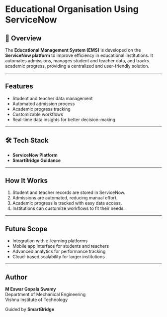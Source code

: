 #  Educational Organisation Using ServiceNow  

## 📖 Overview  
The **Educational Management System (EMS)** is developed on the **ServiceNow platform** to improve efficiency in educational institutions. It automates admissions, manages student and teacher data, and tracks academic progress, providing a centralized and user-friendly solution.  

---

##  Features  
- Student and teacher data management  
- Automated admission process  
- Academic progress tracking  
- Customizable workflows  
- Real-time data insights for better decision-making  

---

## 🛠 Tech Stack  
- **ServiceNow Platform**  
- **SmartBridge Guidance**  

---

##  How It Works  
1. Student and teacher records are stored in ServiceNow.  
2. Admissions are automated, reducing manual effort.  
3. Academic progress is tracked with easy data access.  
4. Institutions can customize workflows to fit their needs.  

---

##  Future Scope  
- Integration with e-learning platforms  
- Mobile app interface for students and teachers  
- Advanced analytics for performance tracking  
- Cloud-based scalability for larger institutions  

---

##   Author  
**M Eswar Gopala Swamy**  
Department of Mechanical Engineering  
Vishnu Institute of Technology  

Guided by **SmartBridge**
